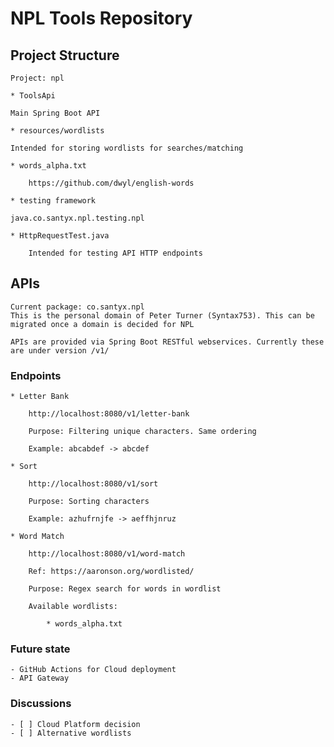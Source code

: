 # NPL Tools Repository

## Project Structure

    Project: npl

    * ToolsApi

    Main Spring Boot API

    * resources/wordlists
    
    Intended for storing wordlists for searches/matching

    * words_alpha.txt

        https://github.com/dwyl/english-words

    * testing framework

    java.co.santyx.npl.testing.npl

    * HttpRequestTest.java

        Intended for testing API HTTP endpoints


## APIs

    Current package: co.santyx.npl
    This is the personal domain of Peter Turner (Syntax753). This can be migrated once a domain is decided for NPL

    APIs are provided via Spring Boot RESTful webservices. Currently these are under version /v1/

### Endpoints

    * Letter Bank

        http://localhost:8080/v1/letter-bank

        Purpose: Filtering unique characters. Same ordering

        Example: abcabdef -> abcdef

    * Sort

        http://localhost:8080/v1/sort

        Purpose: Sorting characters

        Example: azhufrnjfe -> aeffhjnruz

    * Word Match

        http://localhost:8080/v1/word-match

        Ref: https://aaronson.org/wordlisted/

        Purpose: Regex search for words in wordlist

        Available wordlists:
            
            * words_alpha.txt

### Future state

    - GitHub Actions for Cloud deployment
    - API Gateway

### Discussions

    - [ ] Cloud Platform decision
    - [ ] Alternative wordlists  